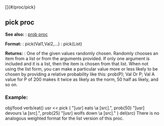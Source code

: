 []{#/proc/pick}
  ## pick proc
  **See also:**
  :   [prob proc](ref/proc/prob)
  <!-- -->
  **Format:**
  :   pick(Val1,Val2,\...)
  :   pick(List)
  <!-- -->
  **Returns:**
  :   One of the given values randomly chosen.
  Randomly chooses an item from a list or from the arguments provided. If
  only one argument is included and it is a list, then the item is chosen
  from that list.
  When not using the list form, you can make a particular value more or
  less likely to be chosen by providing a relative probability like this:
  prob(P); Val Or P; Val
  A value for P of 200 makes it twice as likely as the norm, 50 half as
  likely, and so on.
  ### Example:
  obj/food verb/eat() usr \<\< pick ( \"\[usr\] eats \\a \[src\].\",
  prob(50) \"\[usr\] devours \\a \[src\].\", prob(25) \"\[usr\] wolfs down
  \\a \[src\].\" ) del(src)
  There is no analogous weighted format for the list version of this proc.